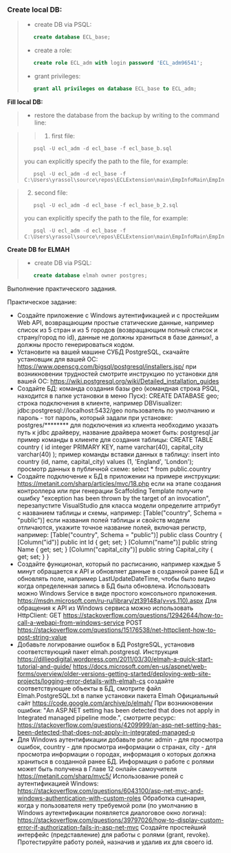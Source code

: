 ### Create local DB:
> - create DB via PSQL:
> ```sql
>	 create database ECL_base;
> ```
> - create a role:
> ```sql
>	 create role ECL_adm with login password 'ECL_adm96541';
> ```
> - grant privileges:
> ```sql
>	 grant all privileges on database ECL_base to ECL_adm;
> ```


**Fill local DB:**
> - restore the database from the backup by writing to the command line:

>> 1. first file:
> ```
>	 psql -U ecl_adm -d ecl_base -f ecl_base_b.sql
> ```
> you can explicitly specify the path to the file, for example:
> ```
>	 psql -U ecl_adm -d ecl_base -f C:\Users\yrassol\source\repos\ECLExtension\main\EmpInfoMain\EmpInfoMain\Utils\LocalDB\ecl_base_b.sql
> ```

> 2. second file:
> ```
>	 psql -U ecl_adm -d ecl_base -f ecl_base_b_2.sql
> ```
> you can explicitly specify the path to the file, for example:
> ```
>	 psql -U ecl_adm -d ecl_base -f C:\Users\yrassol\source\repos\ECLExtension\main\EmpInfoMain\EmpInfoMain\Utils\LocalDB\ecl_base_b_2.sql
> ```


**Create DB for ELMAH**
> - create DB via PSQL:
> ```sql
>	 create database elmah owner postgres;
> ```


Выполнение практического задания.

Практическое задание: 
- Создайте приложение с Windows аутентификацией и с простейшим Web API, возвращающим простые статические данные, например список из 5 стран и из 5 городов (возвращающим полный список и страну/город по id), данные не должны храниться в базе данных!, а должны просто генерироваться кодом.
- Установите на вашей машине СУБД PostgreSQL, скачайте установщик для вашей ОС:
https://www.openscg.com/bigsql/postgresql/installers.jsp/
при возникновении трудностей смотрите инструкцию по установки для вашей ОС:
https://wiki.postgresql.org/wiki/Detailed_installation_guides
- Создайте БД:
команда создания базы geo (командная строка PSQL, находится в папке установки в меню Пуск): CREATE DATABASE geo;
строка подключения в клиенте, например DBVisualizer: jdbc:postgresql://localhost:5432/geo
пользователь по умолчанию и пароль - тот пароль, который задали при установке: postgres/********
для подключения из клиента необходимо указать путь к jdbc драйверу, название драйвера может быть: postgresql.jar
пример команды в клиенте для создания таблицы:
CREATE TABLE country (
id integer PRIMARY KEY,
name varchar(40),
capital_city varchar(40)
);
пример команды вставки данных в таблицу:
insert into country (id, name, capital_city) values (1, 'England', 'London');
просмотр данных в публичной схеме:
select * from public.country
- Создайте подключение к БД в приложении на примере инструкции:
https://metanit.com/sharp/articles/mvc/18.php если на этапе создания контроллера или при генерации Scaffolding Template получите ошибку "exception has been thrown by the target of an invocation", перезапустите VisualStudio
для класса модели определите аттрибут с названием таблицы и схемы, например: [Table("country", Schema = "public")]
если названия полей таблицы и свойств модели отличаются, укажите точное название полей, включая регистр, например:
[Table("country", Schema = "public")]
    public class Country
    {
        [Column("id")]
        public int Id { get; set; }
        [Column("name")]
        public string Name { get; set; }
        [Column("capital_city")]
        public string Capital_city { get; set; }
    }
- Создайте функционал, который по расписанию, например каждые 5 минут обращается к API и обновляет данные в созданной ранее БД и обновлять поле, например LastUpdateDateTime, чтобы было видно когда определенная запись в БД была обновлена. Использовать можно Windows Service в виде простого консольного приложения. https://msdn.microsoft.com/ru-ru/library/zt39148a(v=vs.110).aspx
Для обращения к API из Windows сервиса можно использовать HttpClient:
GET https://stackoverflow.com/questions/12942644/how-to-call-a-webapi-from-windows-service
POST https://stackoverflow.com/questions/15176538/net-httpclient-how-to-post-string-value
- Добавьте логирование ошибок в БД PostgreSQL, установив соответствующий пакет elmah.postgresql. 
Инструкция https://dillieodigital.wordpress.com/2011/03/30/elmah-a-quick-start-tutorial-and-guide/
https://docs.microsoft.com/en-us/aspnet/web-forms/overview/older-versions-getting-started/deploying-web-site-projects/logging-error-details-with-elmah-cs
создайте соответствующие объекты в БД, смотрите файл Elmah.PostgreSQL.txt в папке установки пакета Elmah
Официальный сайт https://code.google.com/archive/p/elmah/
При возникновении ошибки: "An ASP.NET setting has been detected that does not apply in Integrated managed pipeline mode.", смотрите ресурс:
https://stackoverflow.com/questions/4209999/an-asp-net-setting-has-been-detected-that-does-not-apply-in-integrated-managed-p
- Для Windows аутентификации добавьте роли: admin - для просмотра ошибок, country - для просмотра информации о странах, city - для просмотра информации о городах, информация о которых должна храниться в созданной ранее БД.
Информация о работе с ролями может быть получена в Главе 12 онлайн самоучителя https://metanit.com/sharp/mvc5/
Использование ролей с аутентификацией Windows: https://stackoverflow.com/questions/6043100/asp-net-mvc-and-windows-authentication-with-custom-roles
Обработка сценария, когда у пользователя нету требуемой роли (по умолчанию в Windows аутентификации появляется диалоговое окно логина): https://stackoverflow.com/questions/39797026/how-to-display-custom-error-if-authorization-fails-in-asp-net-mvc
Создайте простейший интерфейс (представление) для работы с ролями (grant, revoke). Протестируйте работу ролей, назначив и удалив их для своего id.
